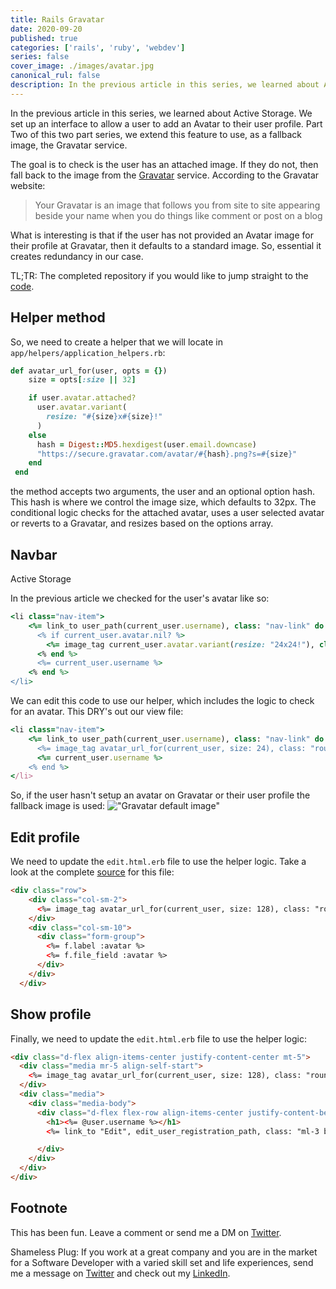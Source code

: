 ```yaml
---
title: Rails Gravatar
date: 2020-09-20
published: true
categories: ['rails', 'ruby', 'webdev']
series: false
cover_image: ./images/avatar.jpg
canonical_rul: false
description: In the previous article in this series, we learned about Active Storage. We set up an interface to allow a user to add an Avatar to their user profile. Part Two of this two part series, we extend this feature to use, as a fallback image, the Gravatar service.
---
```


In the previous article in this series, we learned about Active Storage. We set up an interface to allow a user to add an Avatar to their user profile. Part Two of this two part series, we extend this feature to use, as a fallback image, the Gravatar service.

The goal is to check is the user has an attached image. If they do not, then fall back to the image from the [Gravatar](https://en.gravatar.com/) service. According to the Gravatar website:

> Your Gravatar is an image that follows you from site to site appearing beside your name when you do things like comment or post on a blog

What is interesting is that if the user has not provided an Avatar image for their profile at Gravatar, then it defaults to a standard image. So, essential it creates redundancy in our case.

TL;TR:  The completed repository if you would like to jump straight to the [code](https://github.com/eclectic-coding/article_active_storage).

## Helper method
So, we need to create a helper that we will locate in `app/helpers/application_helpers.rb`:
```ruby
def avatar_url_for(user, opts = {})
    size = opts[:size || 32]

    if user.avatar.attached?
      user.avatar.variant(
        resize: "#{size}x#{size}!"
      )
    else
      hash = Digest::MD5.hexdigest(user.email.downcase)
      "https://secure.gravatar.com/avatar/#{hash}.png?s=#{size}"
    end
 end
 ```
the method accepts two arguments, the user and an optional option hash. This hash is where we control the image size, which defaults to 32px. The conditional logic checks for the attached avatar, uses a user selected avatar or reverts to a Gravatar, and resizes based on the options array.

## Navbar
Active Storage

In the previous article we checked for the user's avatar like so:
```ruby
<li class="nav-item">
    <%= link_to user_path(current_user.username), class: "nav-link" do %>
      <% if current_user.avatar.nil? %>
        <%= image_tag current_user.avatar.variant(resize: "24x24!"), class: "mr-1" %>
      <% end %>
      <%= current_user.username %>
    <% end %>
</li>
```
We can edit this code to use our helper, which includes the logic to check for an avatar. This DRY's out our view file:
```ruby
<li class="nav-item">
    <%= link_to user_path(current_user.username), class: "nav-link" do %>
      <%= image_tag avatar_url_for(current_user, size: 24), class: "rounded-circle mr-1" %>
      <%= current_user.username %>
    <% end %>
</li>
```
So, if the user hasn't setup an avatar on Gravatar or their user profile the fallback image is used:
!["Gravatar default image"](./images/default-gravatar.png)

## Edit profile

We need to update the `edit.html.erb` file to use the helper logic. Take a look at the complete [source](https://github.com/eclectic-coding/article_rails_gravatar/blob/main/app/views/devise/registrations/edit.html.erb) for this file:

```html
<div class="row">
    <div class="col-sm-2">
      <%= image_tag avatar_url_for(current_user, size: 128), class: "rounded-circle m-4" %>
    </div>
    <div class="col-sm-10">
      <div class="form-group">
        <%= f.label :avatar %>
        <%= f.file_field :avatar %>
      </div>
    </div>
  </div>
```

## Show profile

Finally, we need to update the `edit.html.erb` file to use the helper logic:

```html
<div class="d-flex align-items-center justify-content-center mt-5">
  <div class="media mr-5 align-self-start">
    <%= image_tag avatar_url_for(current_user, size: 128), class: "rounded-circle mr-4" %>
  </div>
  <div class="media">
    <div class="media-body">
      <div class="d-flex flex-row align-items-center justify-content-between">
        <h1><%= @user.username %></h1>
        <%= link_to "Edit", edit_user_registration_path, class: "ml-3 btn btn-secondary btn-sm" if current_user.id == @user.id %>

      </div>
    </div>
  </div>
</div>
```


## Footnote

This has been fun. Leave a comment or send me a DM on [Twitter](http://twitter.com/EclecticCoding).

Shameless Plug: If you work at a great company and you are in the market for a Software Developer with a varied skill set and life experiences, send me a message on [Twitter](http://twitter.com/EclecticCoding) and check out my [LinkedIn](http://www.linkedin.com/in/dev-chuck-smith).
